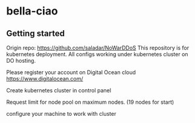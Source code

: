 # bella-ciao
## Getting started
Origin repo: https://github.com/saladar/NoWarDDoS
This repository is for kubernetes deployment.
All configs working under kubernetes cluster on DO hosting.

Please register your account on Digital Ocean cloud https://www.digitalocean.com/

Create kubernetes cluster in control panel

Request limit for node pool on maximum nodes. (19 nodes for start)

configure your machine to work with cluster 
